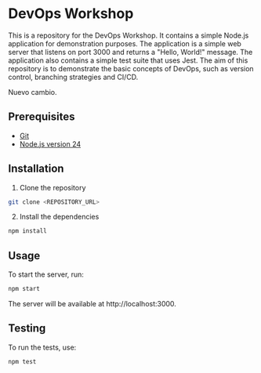 # DevOps Workshop

This is a repository for the DevOps Workshop. It contains a simple Node.js application for demonstration purposes. The application is a simple web server that listens on port 3000 and returns a "Hello, World!" message. The application also contains a simple test suite that uses Jest. The aim of this repository is to demonstrate the basic concepts of DevOps, such as version control, branching strategies and CI/CD.

Nuevo cambio.

## Prerequisites

- [Git](https://git-scm.com/)
- [Node.js version 24](https://nodejs.org/)

## Installation

1. Clone the repository

```bash
git clone <REPOSITORY_URL>
```

2. Install the dependencies

```bash
npm install
```

## Usage

To start the server, run:
    
```bash
npm start
```

The server will be available at http://localhost:3000.

## Testing

To run the tests, use:

```bash
npm test
```
